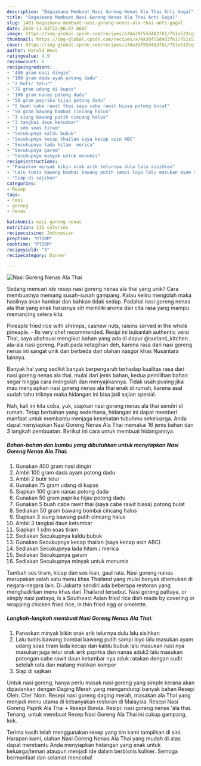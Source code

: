 ```yaml
---
description: "Bagaimana Membuat Nasi Goreng Nenas Ala Thai Anti Gagal"
title: "Bagaimana Membuat Nasi Goreng Nenas Ala Thai Anti Gagal"
slug: 1401-bagaimana-membuat-nasi-goreng-nenas-ala-thai-anti-gagal
date: 2020-11-03T22:06:07.086Z
image: https://img-global.cpcdn.com/recipes/a74a30f55d483f61/751x532cq70/nasi-goreng-nenas-ala-thai-foto-resep-utama.jpg
thumbnail: https://img-global.cpcdn.com/recipes/a74a30f55d483f61/751x532cq70/nasi-goreng-nenas-ala-thai-foto-resep-utama.jpg
cover: https://img-global.cpcdn.com/recipes/a74a30f55d483f61/751x532cq70/nasi-goreng-nenas-ala-thai-foto-resep-utama.jpg
author: Harold West
ratingvalue: 4.9
reviewcount: 6
recipeingredient:
- "400 gram nasi dingin"
- "100 gram dada ayam potong dadu"
- "2 butir telur"
- "75 gram udang di kupas"
- "100 gram nanas potong dadu"
- "50 gram paprika hijau potong dadu"
- "5 buah cabe rawit thai saya cabe rawit biasa potong bulat"
- "50 gram bawang bombai cincang halus"
- "3 siung bawang putih cincang halus"
- "3 tangkai daun ketumbar"
- "1 sdm soas tiram"
- "Secukupnya kaldu bubuk"
- "Secukupnya kecap thailan saya kecap asin ABC"
- "Secukupnya lada hitam  merica"
- "Secukupnya garam"
- "Secukupnya minyak untuk menumis"
recipeinstructions:
- "Panaskan minyak bikin orak arik telurnya dulu lalu sisihkan"
- "Lalu tumis bawang bombai bawang putih sampi loyo lalu masukan ayam udang soas tiram lada kecap dan kaldu bubuk lalu masukan nasi nya masukan juga telur orak arik paprika dan nanas aduk2 lalu masukan potongan cabe rawit daun ketumbar nya aduk ratakan dengan sudit setelah rata dan matang matikan kompor"
- "Siap di sajikan"
categories:
- Resep
tags:
- nasi
- goreng
- nenas

katakunci: nasi goreng nenas 
nutrition: 135 calories
recipecuisine: Indonesian
preptime: "PT10M"
cooktime: "PT35M"
recipeyield: "3"
recipecategory: Dinner

---
```



![Nasi Goreng Nenas Ala Thai](https://img-global.cpcdn.com/recipes/a74a30f55d483f61/751x532cq70/nasi-goreng-nenas-ala-thai-foto-resep-utama.jpg)

Sedang mencari ide resep nasi goreng nenas ala thai yang unik? Cara membuatnya memang susah-susah gampang. Kalau keliru mengolah maka hasilnya akan hambar dan bahkan tidak sedap. Padahal nasi goreng nenas ala thai yang enak harusnya sih memiliki aroma dan cita rasa yang mampu memancing selera kita.

Pineaple fried rice with shrimps, cashew nuts, raisins served in the whole pineaple. - Its very chef recommended. Resipi ini bukanlah authentic versi Thai, saya ubahsuai mengikut bahan yang ada di dapur @surianti_kitchen , ala-ala nasi goreng. Pasti pada ketagihan deh, karena rasa dari nasi goreng nenas ini sangat unik dan berbeda dari olahan nasgor khas Nusantara lainnya.

Banyak hal yang sedikit banyak berpengaruh terhadap kualitas rasa dari nasi goreng nenas ala thai, mulai dari jenis bahan, kedua pemilihan bahan segar hingga cara mengolah dan menyajikannya. Tidak usah pusing jika mau menyiapkan nasi goreng nenas ala thai enak di rumah, karena asal sudah tahu triknya maka hidangan ini bisa jadi sajian spesial.


Nah, kali ini kita coba, yuk, siapkan nasi goreng nenas ala thai sendiri di rumah. Tetap berbahan yang sederhana, hidangan ini dapat memberi manfaat untuk membantu menjaga kesehatan tubuhmu sekeluarga. Anda dapat menyiapkan Nasi Goreng Nenas Ala Thai memakai 16 jenis bahan dan 3 langkah pembuatan. Berikut ini cara untuk membuat hidangannya.

<!--inarticleads1-->

##### Bahan-bahan dan bumbu yang dibutuhkan untuk menyiapkan Nasi Goreng Nenas Ala Thai:

1. Gunakan 400 gram nasi dingin
1. Ambil 100 gram dada ayam potong dadu
1. Ambil 2 butir telur
1. Gunakan 75 gram udang di kupas
1. Siapkan 100 gram nanas potong dadu
1. Gunakan 50 gram paprika hijau potong dadu
1. Gunakan 5 buah cabe rawit thai (saya cabe rawit biasa) potong bulat
1. Sediakan 50 gram bawang bombai cincang halus
1. Siapkan 3 siung bawang putih cincang halus
1. Ambil 3 tangkai daun ketumbar
1. Siapkan 1 sdm soas tiram
1. Sediakan Secukupnya kaldu bubuk
1. Gunakan Secukupnya kecap thailan (saya kecap asin ABC)
1. Sediakan Secukupnya lada hitam / merica
1. Sediakan Secukupnya garam
1. Sediakan Secukupnya minyak untuk menumis


Tambah sos tiram, kicap dan sos ikan, gaul rata. Nasi goreng nanas merupakan salah satu menu khas Thailand yang mulai banyak ditemukan di negara-negara lain. Di Jakarta sendiri ada beberapa restoran yang menghadirkan menu khas dari Thailand tersebut. Nasi goreng pattaya, or simply nasi pattaya, is a Southeast Asian fried rice dish made by covering or wrapping chicken fried rice, in thin fried egg or omelette. 

<!--inarticleads2-->

##### Langkah-langkah membuat Nasi Goreng Nenas Ala Thai:

1. Panaskan minyak bikin orak arik telurnya dulu lalu sisihkan
1. Lalu tumis bawang bombai bawang putih sampi loyo lalu masukan ayam udang soas tiram lada kecap dan kaldu bubuk lalu masukan nasi nya masukan juga telur orak arik paprika dan nanas aduk2 lalu masukan potongan cabe rawit daun ketumbar nya aduk ratakan dengan sudit setelah rata dan matang matikan kompor
1. Siap di sajikan


Untuk nasi goreng, hanya perlu masak nasi goreng yang simple kerana akan dipadankan dengan Daging Merah yang mengandungi banyak bahan Resepi Oleh: Che&#39; Nom. Resepi nasi goreng daging merah, masakan ala Thai yang menjadi menu utama di kebanyakan restoran di Malaysia. Resepi Nasi Goreng Paprik Ala Thai • Resepi Bonda. Resipi: nasi goreng nenas &#39;ala thai. Tenang, untuk membuat Resep Nasi Goreng Ala Thai ini cukup gampang, kok. 

Terima kasih telah menggunakan resep yang tim kami tampilkan di sini. Harapan kami, olahan Nasi Goreng Nenas Ala Thai yang mudah di atas dapat membantu Anda menyiapkan hidangan yang enak untuk keluarga/teman ataupun menjadi ide dalam berbisnis kuliner. Semoga bermanfaat dan selamat mencoba!
